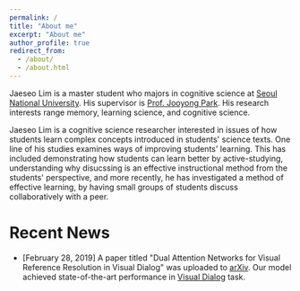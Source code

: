 ```yaml
---
permalink: /
title: "About me"
excerpt: "About me"
author_profile: true
redirect_from: 
  - /about/
  - /about.html
---
```


Jaeseo Lim is a master student who majors in cognitive science at [Seoul National University](http://en.snu.ac.kr). His supervisor is [Prof. Jooyong Park](http://psych.snu.ac.kr/en/professor/park-joo-yong). His research interests range memory, learning science, and cognitive science.<br>

Jaeseo Lim is a cognitive science researcher interested in issues of how students learn complex concepts introduced in students' science texts. One line of his studies examines ways of improving students' learning. This has included demonstrating how students can learn better by active-studying, understanding why disucssing is an effective instructional method from the students' perspective, and more recently, he has investigated a method of effective learning, by having small groups of students discuss collaboratively with a peer.


# Recent News
* [February 28, 2019] A paper titled "Dual Attention Networks for Visual Reference Resolution in Visual Dialog" was uploaded to [arXiv](https://arxiv.org/abs/1902.09368). Our model achieved state-of-the-art performance in [Visual Dialog](https://visualdialog.org) task.
